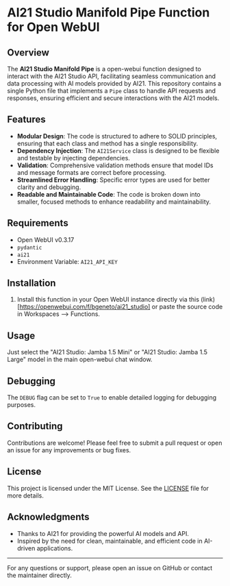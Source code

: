 # AI21 Studio Manifold Pipe Function for Open WebUI

## Overview

The **AI21 Studio Manifold Pipe** is a open-webui function designed to interact with the AI21 Studio API, facilitating seamless communication and data processing with AI models provided by AI21. 
This repository contains a single Python file that implements a `Pipe` class to handle API requests and responses, ensuring efficient and secure interactions with the AI21 models.

## Features

- **Modular Design**: The code is structured to adhere to SOLID principles, ensuring that each class and method has a single responsibility.
- **Dependency Injection**: The `AI21Service` class is designed to be flexible and testable by injecting dependencies.
- **Validation**: Comprehensive validation methods ensure that model IDs and message formats are correct before processing.
- **Streamlined Error Handling**: Specific error types are used for better clarity and debugging.
- **Readable and Maintainable Code**: The code is broken down into smaller, focused methods to enhance readability and maintainability.

## Requirements

- Open WebUI v0.3.17
- `pydantic`
- `ai21`
- Environment Variable: `AI21_API_KEY`

## Installation

1. Install this function in your Open WebUI instance directly via this (link)[https://openwebui.com/f/bgeneto/ai21_studio] or paste the source code in Workspaces --> Functions.

## Usage

Just select the "AI21 Studio: Jamba 1.5 Mini" or "AI21 Studio: Jamba 1.5 Large" model in the main open-webui chat window.

## Debugging

The `DEBUG` flag can be set to `True` to enable detailed logging for debugging purposes.

## Contributing

Contributions are welcome! Please feel free to submit a pull request or open an issue for any improvements or bug fixes.

## License

This project is licensed under the MIT License. See the [LICENSE](LICENSE) file for more details.

## Acknowledgments

- Thanks to AI21 for providing the powerful AI models and API.
- Inspired by the need for clean, maintainable, and efficient code in AI-driven applications.

---

For any questions or support, please open an issue on GitHub or contact the maintainer directly.
